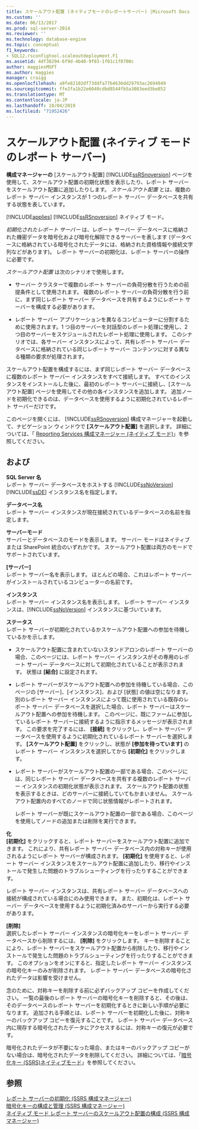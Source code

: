 ```yaml
---
title: スケールアウト配置 (ネイティブモードのレポートサーバー) |Microsoft Docs
ms.custom: ''
ms.date: 06/13/2017
ms.prod: sql-server-2014
ms.reviewer: ''
ms.technology: database-engine
ms.topic: conceptual
f1_keywords:
- SQL12.rsconfigtool.scaleoutdeployment.F1
ms.assetid: 4df38294-6f9d-4b40-9f03-1f01c1f0700c
author: maggiesMSFT
ms.author: maggies
manager: craigg
ms.openlocfilehash: a9fe82102df73ddfa77b4636dd29793ac2694949
ms.sourcegitcommit: ffe2fa1b22e6040cdbd8544fb5a3083eed3be852
ms.translationtype: MT
ms.contentlocale: ja-JP
ms.lasthandoff: 10/04/2019
ms.locfileid: "71952426"
---
```

# <a name="scale-out-deployment-native-mode-report-server"></a>スケールアウト配置 (ネイティブ モードのレポート サーバー)
  **構成マネージャーの** [スケールアウト配置] [!INCLUDE[ssRSnoversion](../../includes/ssrsnoversion-md.md)] ページを使用して、スケールアウト配置の初期化状態を表示したり、レポート サーバーをスケールアウト配置に追加したりします。 *スケールアウト配置* とは、複数のレポート サーバー インスタンスが 1 つのレポート サーバー データベースを共有する状態を表しています。  
  
 [!INCLUDE[applies](../../includes/applies-md.md)] [!INCLUDE[ssRSnoversion](../../includes/ssrsnoversion-md.md)] ネイティブ モード。  
  
 *初期化されたレポート サーバー* は、レポート サーバー データベースに格納された機密データを暗号化および暗号化解除できるサーバーを表します (データベースに格納されている暗号化されたデータには、格納された資格情報や接続文字列などがあります)。 レポート サーバーの初期化は、レポート サーバーの操作に必要です。  
  
 *スケールアウト配置* は次のシナリオで使用します。  
  
-   サーバー クラスターで複数のレポート サーバーの負荷分散を行うための前提条件として使用されます。 複数のレポート サーバーの負荷分散を行う前に、まず同じレポート サーバー データベースを共有するようにレポート サーバーを構成する必要があります。  
  
-   レポート サーバー アプリケーションを異なるコンピューターに分割するために使用されます。1 つ目のサーバーを対話型のレポート処理に使用し、2 つ目のサーバーをスケジュールされたレポート処理に使用します。 このシナリオでは、各サーバー インスタンスによって、共有レポート サーバー データベースに格納されている同じレポート サーバー コンテンツに対する異なる種類の要求が処理されます。  
  
 スケールアウト配置を構成するには、まず同じレポート サーバー データベースに複数のレポート サーバー インスタンスをすべて接続します。 すべてのインスタンスをインストールした後に、最初のレポート サーバーに接続し、[スケールアウト配置] ページを使用してその他の各インスタンスを追加します。 追加ノードを初期化できるのは、データベースを使用するように初期化されているレポート サーバーだけです。  
  
 このページを開くには、 [!INCLUDE[ssRSnoversion](../../includes/ssrsnoversion-md.md)] 構成マネージャーを起動して、ナビゲーション ウィンドウで **[スケールアウト配置]** を選択します。 詳細については、「 [Reporting Services 構成マネージャー &#40;ネイティブ モード&#41;](../../../2014/sql-server/install/reporting-services-configuration-manager-native-mode.md)」を参照してください。  
  
## <a name="options"></a>および  
 **SQL Server 名**  
 レポート サーバー データベースをホストする [!INCLUDE[ssNoVersion](../../includes/ssnoversion-md.md)] [!INCLUDE[ssDE](../../includes/ssde-md.md)] インスタンス名を指定します。  
  
 **データベース名**  
 レポート サーバー インスタンスが現在接続されているデータベースの名前を指定します。  
  
 **サーバーモード**  
 サーバーとデータベースのモードを表示します。 サーバー モードはネイティブまたは SharePoint 統合のいずれかです。 スケールアウト配置は両方のモードでサポートされています。  
  
 **[サーバー]**  
 レポート サーバー名を表示します。 ほとんどの場合、これはレポート サーバーがインストールされているコンピューターの名前です。  
  
 **インスタンス**  
 レポート サーバー インスタンス名を表示します。 レポート サーバー インスタンスは、[!INCLUDE[ssNoVersion](../../includes/ssnoversion-md.md)] インスタンスに基づいています。  
  
 **ステータス**  
 レポート サーバーが初期化されているかスケールアウト配置への参加を待機しているかを示します。  
  
-   スケールアウト配置に含まれていないスタンドアロンのレポート サーバーの場合、このページには、レポート サーバー インスタンスがその専用のレポート サーバー データベースに対して初期化されていることが表示されます。 状態は **[結合]** に設定されます。  
  
-   レポート サーバーがスケールアウト配置への参加を待機している場合、このページの [サーバー]、[インスタンス]、および [状態] の値は空になります。 別のレポート サーバー インスタンスによって既に使用されている既存のレポート サーバー データベースを選択した場合、レポート サーバーはスケールアウト配置への参加を待機します。 このページに、既にファームに参加しているレポート サーバーに接続するように指示するメッセージが表示されます。 この要求を完了するには、 **[接続]** をクリックし、レポート サーバー データベースを使用するように初期化されているレポート サーバーを選択します。 **[スケールアウト配置]** をクリックし、状態が **[参加を待っています]** のレポート サーバー インスタンスを選択してから **[初期化]** をクリックします。  
  
-   レポート サーバーがスケールアウト配置の一部である場合、このページには、同じレポート サーバー データベースを共有する複数のレポート サーバー インスタンスの初期化状態が表示されます。 スケールアウト配置の状態を表示するときは、どのサーバーに接続していてもかまいません。 スケールアウト配置内のすべてのノードで同じ状態情報がレポートされます。  
  
     レポート サーバーが既にスケールアウト配置の一部である場合、このページを使用してノードの追加または削除を実行できます。  
  
 **化**  
 **[初期化]** をクリックすると、レポート サーバーをスケールアウト配置に追加できます。 これにより、共有レポート サーバー データベース内の対称キーが使用されるようにレポート サーバーが構成されます。 **[初期化]** を使用すると、レポート サーバー インスタンスをスケールアウト配置に追加したり、移行やインストールで発生した問題のトラブルシューティングを行ったりすることができます。  
  
 レポート サーバー インスタンスは、共有レポート サーバー データベースへの接続が構成されている場合にのみ使用できます。 また、初期化は、レポート サーバー データベースを使用するように初期化済みのサーバーから実行する必要があります。  
  
 **[削除]**  
 選択したレポート サーバー インスタンスの暗号化キーをレポート サーバー データベースから削除するには、 **[削除]** をクリックします。 キーを削除することにより、レポート サーバーをスケールアウト配置から削除したり、移行やインストールで発生した問題のトラブルシューティングを行ったりすることができます。 このオプションをオンにすると、指定したレポート サーバー インスタンスの暗号化キーのみが削除されます。 レポート サーバー データベースの暗号化されたデータは影響を受けません。  
  
 念のために、対称キーを削除する前に必ずバックアップ コピーを作成してください。 一覧の最後のレポート サーバーの暗号化キーを削除すると、その後は、そのデータベースのレポート サーバーを初期化するときに新しい手順が必要になります。 追加される手順とは、レポート サーバーを初期化した後に、対称キーのバックアップ コピーを復元することです。 レポート サーバー データベース内に現存する暗号化されたデータにアクセスするには、対称キーの復元が必要です。  
  
 暗号化されたデータが不要になった場合、またはキーのバックアップ コピーがない場合は、暗号化されたデータを削除してください。 詳細については、「[暗号化キー &#40;SSRS&#41;ネイティブモード](../../../2014/sql-server/install/encryption-keys-ssrs-native-mode.md)」を参照してください。  
  
## <a name="see-also"></a>参照  
 [レポート サーバーの初期化 &#40;SSRS 構成マネージャー&#41;](../../reporting-services/install-windows/ssrs-encryption-keys-initialize-a-report-server.md)   
 [暗号化キーの構成と管理 &#40;SSRS 構成マネージャー&#41;](../../reporting-services/install-windows/ssrs-encryption-keys-manage-encryption-keys.md)   
 [ネイティブ モード レポート サーバーのスケールアウト配置の構成 (SSRS 構成マネージャー)](../../reporting-services/install-windows/configure-a-native-mode-report-server-scale-out-deployment.md)  
  
  
